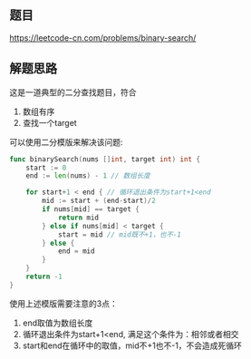 ## 题目
https://leetcode-cn.com/problems/binary-search/
## 解题思路
这是一道典型的二分查找题目，符合
1. 数组有序
2. 查找一个target

可以使用二分模版来解决该问题:
```go
func binarySearch(nums []int, target int) int {
	start := 0
	end := len(nums) - 1 // 数组长度

	for start+1 < end { // 循环退出条件为start+1<end
		mid := start + (end-start)/2
		if nums[mid] == target {
			return mid
		} else if nums[mid] < target {
			start = mid // mid既不+1，也不-1
		} else {
			end = mid
		}
	}
	return -1
}
```

使用上述模版需要注意的3点：
1. end取值为数组长度
2. 循环退出条件为start+1<end, 满足这个条件为：相邻或者相交
3. start和end在循环中的取值，mid不+1也不-1，不会造成死循环